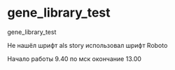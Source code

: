 # gene_library_test
gene_library_test

Не нашёл шрифт als story использовал шрифт Roboto

Начало работы 9.40 по мск окончание 13.00 
